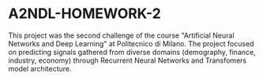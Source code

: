 # A2NDL-HOMEWORK-2
This project was the second challenge of the course "Artificial Neural Networks and Deep Learning" at Politecnico di Milano.
The project focused on predicting signals gathered from diverse domains (demography, finance, industry, economy) through Recurrent Neural Networks and Transfomers model architecture.
